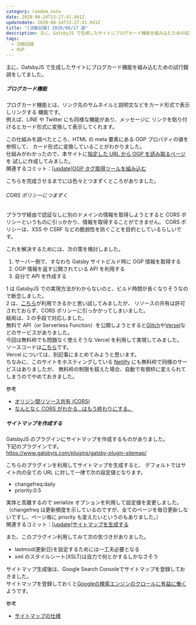 ```yaml
---
category: random_note
date: 2020-08-24T13:27:41.941Z
updatedate: 2020-08-24T13:27:41.941Z
title: "[活動記録] 2020/08/17 週"
description: 主に、GatsbyJS で生成したサイトにブログカード機能を組み込むための試行錯誤をしてました。
tags:
  - 活動記録
  - OGP
---
```

主に、GatsbyJS で生成したサイトにブログカード機能を組み込むための試行錯誤をしてました。

##### ブログカード機能

ブログカード機能とは、リンク先のサムネイルと説明文などをカード形式で表示しリンクする
機能です。  
例えば、LINE や Twitter にも同様な機能があり、メッセージに
リンクを貼り付けるとカード形式に変換して表示してくれます。

この仕組みを調べたところ、HTML の meta 要素にある OGP プロパティの値を参照して、
カード形式に変換していることがわかりました。  
仕組みがわかったので、本サイトに[指定した URL から OGP を読み取るページ](/sandbox)を
試しに作成してみました。  
関連するコミット：[[update]OGP タグ取得ツールを組み込む](https://github.com/jiri3/kotsu2to/commit/7108698cea24760e4dfdde53a69cf8fa03ef4846)

こちらを完成させるまでには色々とつまずくところがありました。

###### CORS ポリシーにつまずく

ブラウザ経由で認証なしに別のドメインの情報を取得しようとすると CORS ポリシーというものに引っかかり、情報を取得することができません。
CORS ポリシーは、XSS や CSRF などの脆弱性を防ぐことを目的としているらしいです。

これを解決するためには、次の策を検討しました。

1. サーバー側で、すなわち Gatsby サイトビルド時に OGP 情報を取得する
2. OGP 情報を返す公開されている API を利用する
3. 自分で API を作成する

1 は GatsbyJS での実現方法がわからないのと、ビルド時間が長くなりそうなので断念しました。  
2 は、[こちら](https://site.appp.la/)が利用できるかと思い試してみましたが、
リソースの共有は許可されておらず、CORS ポリシーに引っかかってしまいました。  
結局は、3 の手段で対応しました。  
無料で API（or Serverless Function）を公開しようとすると[Glitch](https://glitch.com/)や[Versel](https://vercel.com/)などのサービスがありました。  
今回は無料枠でも問題なく使えそうな Vercel を利用して実現してみました。  
ソースコードは[こちら](https://github.com/jiri3/ogp-api)です。  
Vercel については、別記事にまとめてみようと思います。  
ちなみに、このサイトをホスティングしている [Netlify](https://docs.netlify.com/functions/overview/#manage-your-serverless-functions) にも無料枠で同様のサービスはありましたが、
無料枠の制限を超えた場合、自動で有償枠に変えられてしまうのでやめておきました。

参考

- [オリジン間リソース共有 (CORS)](https://developer.mozilla.org/ja/docs/Web/HTTP/CORS)
- [なんとなく CORS がわかる...はもう終わりにする。](https://qiita.com/att55/items/2154a8aad8bf1409db2b)

##### サイトマップを作成する

GatsbyJS のプラグインにサイトマップを作成するものがありました。  
下記のプラグインです。  
https://www.gatsbyjs.com/plugins/gatsby-plugin-sitemap/

こちらのプラグインを利用してサイトマップを生成すると、
デフォルトではサイト内の全ての URL に対して一律で次の設定値となります。

- changefreq:daily
- priority:0.5

実体と乖離するので serialize オプションを利用して設定値を変更しました。  
（changefreq は更新頻度を示しているのですが、全てのページを毎日更新しないですし、ページ毎に priority も変えたいというのもありました。）  
関連するコミット：[[update]サイトマップを生成する](https://github.com/jiri3/kotsu2to/commit/45dbee459695a1a17e92990c301f58cf06ddc58f)

また、このプラグイン利用してみて次の気づきがありました。

- lastmod(更新日)を設定するためには一工夫必要となる
- xml のスタイルシート(XSLT)は自力で何とかするしかなさそう

サイトマップ生成後は、Google Search Consoleでサイトマップを登録しておきました。  
サイトマップを登録しておくと[Googleの検索エンジンのクロールに有益に働く](https://support.google.com/webmasters/answer/156184?hl=ja&ref_topic=4581190)ようです。

参考

- [サイトマップの仕様](https://www.sitemaps.org/protocol.html)
